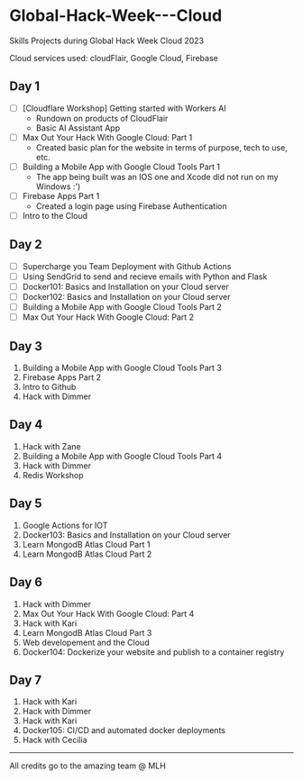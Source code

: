 # Global-Hack-Week---Cloud

Skills Projects during Global Hack Week Cloud 2023

Cloud services used: cloudFlair, Google Cloud, Firebase

## Day 1

- [ ] [Cloudflare Workshop] Getting started with Workers AI
   - Rundown on products of CloudFlair
   - Basic AI Assistant App
- [ ] Max Out Your Hack With Google Cloud: Part 1
   - Created basic plan for the website in terms of purpose, tech to use, etc.
- [ ] Building a Mobile App with Google Cloud Tools Part 1
   - The app being built was an IOS one and Xcode did not run on my Windows :')
- [ ] Firebase Apps Part 1
   - Created a login page using Firebase Authentication
- [ ] Intro to the Cloud

## Day 2

- [ ] Supercharge you Team Deployment with Github Actions
- [ ] Using SendGrid to send and recieve emails with Python and Flask
- [ ] Docker101: Basics and Installation on your Cloud server
- [ ] Docker102: Basics and Installation on your Cloud server
- [ ] Building a Mobile App with Google Cloud Tools Part 2
- [ ] Max Out Your Hack With Google Cloud: Part 2

## Day 3

1. Building a Mobile App with Google Cloud Tools Part 3
2. Firebase Apps Part 2
3. Intro to Github
4. Hack with Dimmer

## Day 4

1. Hack with Zane
2. Building a Mobile App with Google Cloud Tools Part 4
3. Hack with Dimmer
4. Redis Workshop

## Day 5

1. Google Actions for IOT
2. Docker103: Basics and Installation on your Cloud server
3. Learn MongodB Atlas Cloud Part 1
4. Learn MongodB Atlas Cloud Part 2

## Day 6

1. Hack with Dimmer
2. Max Out Your Hack With Google Cloud: Part 4
3. Hack with Kari
4. Learn MongodB Atlas Cloud Part 3
5. Web developement and the Cloud
6. Docker104: Dockerize your website and publish to a container registry

## Day 7

1. Hack with Kari
2. Hack with Dimmer
3. Hack with Kari
4. Docker105: CI/CD and automated docker deployments
5. Hack with Cecilia

***


All credits go to the amazing team @ MLH
